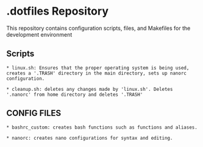 # .dotfiles Repository

This repository contains configuration scripts, files, and Makefiles for the development environment

## Scripts

	* linux.sh: Ensures that the proper operating system is being used, creates a '.TRASH' directory in the main directory, sets up nanorc configuration.

	* cleanup.sh: deletes any changes made by 'linux.sh'. Deletes '.nanorc' from home directory and deletes '.TRASH'

## CONFIG FILES

	* bashrc_custom: creates bash functions such as functions and aliases.

	* nanorc: creates nano configurations for syntax and editing.
